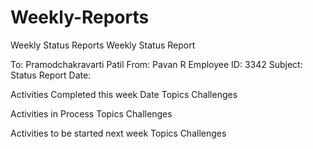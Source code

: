 # Weekly-Reports
Weekly Status Reports
Weekly Status Report

To:	Pramodchakravarti Patil
From:	Pavan R
Employee ID:	3342
Subject:	Status Report
Date:	



Activities Completed this week
Date	Topics	Challenges
		

Activities in Process
Topics	Challenges
	

Activities to be started next week
Topics	Challenges
	
